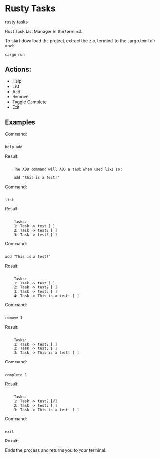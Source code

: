 # Rusty Tasks

rusty-tasks

Rust Task List Manager in the terminal.

To start download the project, extract the zip, terminal to the cargo.toml dir and:

```
cargo run
```

## Actions:

 - Help
 - List
 - Add
 - Remove
 - Toggle Complete
 - Exit

## Examples

Command:
```

help add

```

Result:
```

    The ADD command will ADD a task when used like so:

    add "this is a test!"

```

Command:
```

list

```

Result:
```

    Tasks:
    1: Task -> test [ ]
    2: Task -> test2 [ ]
    3: Task -> test3 [ ]

```

Command:
```

add "This is a test!"

```

Result:
```

    Tasks:
    1: Task -> test [ ]
    2: Task -> test2 [ ]
    3: Task -> test3 [ ]
    4: Task -> This is a test! [ ]

```

Command:
```

remove 1

```

Result:
```

    Tasks:
    1: Task -> test2 [ ]
    2: Task -> test3 [ ]
    3: Task -> This is a test! [ ]

```

Command:
```

complete 1

```

Result:
```

    Tasks:
    1: Task -> test2 [√]
    2: Task -> test3 [ ]
    3: Task -> This is a test! [ ]

```

Command:
```

exit

```

Result:

Ends the process and returns you to your terminal.